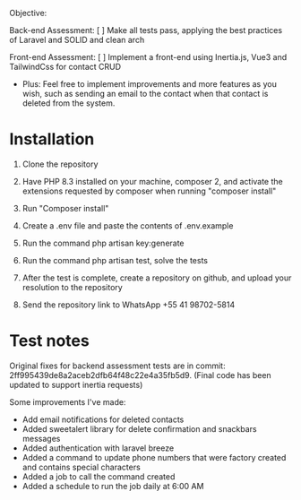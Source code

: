 Objective:

Back-end Assessment: [ ] Make all tests pass, applying the best practices of Laravel and SOLID and clean arch

Front-end Assessment: [ ] Implement a front-end using Inertia.js, Vue3 and TailwindCss for contact CRUD

* Plus: Feel free to implement improvements and more features as you wish, such as sending an email to the contact when that contact is deleted from the system.

# Installation
1. Clone the repository
2. Have PHP 8.3 installed on your machine, composer 2, and activate the extensions requested by composer when running "composer install"
3. Run "Composer install"
4. Create a .env file and paste the contents of .env.example
5. Run the command php artisan key:generate
6. Run the command php artisan test, solve the tests

7. After the test is complete, create a repository on github, and upload your resolution to the repository
8. Send the repository link to WhatsApp +55 41 98702-5814

# Test notes
Original fixes for backend assessment tests are in commit: 2ff995439de8a2aceb2dfb64f48c22e4a35fb5d9.
(Final code has been updated to support inertia requests)

Some improvements I've made:
- Add email notifications for deleted contacts
- Added sweetalert library for delete confirmation and snackbars messages
- Added authentication with laravel breeze
- Added a command to update phone numbers that were factory created and contains special characters
- Added a job to call the command created
- Added a schedule to run the job daily at 6:00 AM
